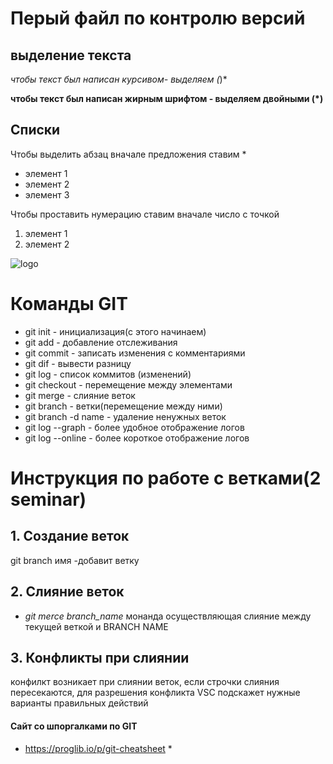 # **Перый файл по контролю версий** 


## выделение текста

*чтобы текст был написан курсивом- выделяем (*)*

**чтобы текст был написан жирным шрифтом - выделяем двойными (*)**


## Списки

Чтобы выделить абзац вначале предложения ставим *
* элемент 1
* элемент 2
* элемент 3

Чтобы проставить нумерацию ставим вначале число с точкой

1. элемент 1
2. элемент 2



![logo](logo.png)
# Команды GIT


* git init - инициализация(с этого начинаем)
* git add - добавление отслеживания
* git commit - записать изменения с комментариями
* git dif - вывести разницу
* git log - список коммитов (изменений)
* git checkout - перемещение между элементами
* git merge - слияние веток
* git branch - ветки(перемещение между ними)
* git branch -d name - удаление ненужных веток
* git log --graph - более удобное отображение логов
* git log --online - более короткое отображение логов

# Инструкция по работе с ветками(2 seminar)
## 1. Создание веток
git branch имя -добавит ветку

## 2. Слияние веток


* *git merce branch_name* монанда осуществляющая слияние между текущей веткой и BRANCH NAME

## 3. Конфликты при слиянии 


конфилкт возникает при слиянии веток, если строчки слияния пересекаются, для разрешения конфликта VSC подскажет нужные варианты правильных действий


#### Сайт со шпоргалками по GIT
* https://proglib.io/p/git-cheatsheet *
